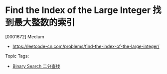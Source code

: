 # Find the Index of the Large Integer 找到最大整数的索引

[0001672] Medium

- https://leetcode-cn.com/problems/find-the-index-of-the-large-integer/

Topic Tags:

- [Binary Search 二分查找](https://leetcode-cn.com/tag/binary-search/)
